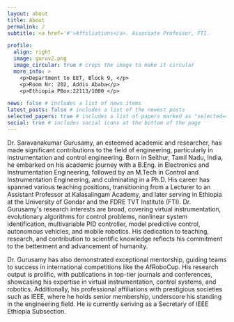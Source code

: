 ```yaml
---
layout: about
title: About
permalink: /
subtitle: <a href='#'>Affiliations</a>. Associate Professor, FTI.

profile:
  align: right
  image: guruv2.png
  image_circular: true # crops the image to make it circular
  more_info: >
    <p>Department to EET, Block 9, </p>
    <p>Room Nr: 202, Addis Ababa</p>
    <p>Ethiopia PBox:22113/1000 </p>

news: false # includes a list of news items
latest_posts: false # includes a list of the newest posts
selected_papers: true # includes a list of papers marked as "selected={true}"
social: true # includes social icons at the bottom of the page
---
```

Dr. Saravanakumar Gurusamy, an esteemed academic and researcher, has made significant contributions to the field of engineering, particularly in instrumentation and control engineering. Born in Seithur, Tamil Nadu, India, he embarked on his academic journey with a B.Eng. in Electronics and Instrumentation Engineering, followed by an M.Tech in Control and Instrumentation Engineering, and culminating in a Ph.D. His career has spanned various teaching positions, transitioning from a Lecturer to an Assistant Professor at Kalasalingam Academy, and later serving in Ethiopia at the University of Gondar and the FDRE TVT Institute (FTI). Dr. Gurusamy's research interests are broad, covering virtual instrumentation, evolutionary algorithms for control problems, nonlinear system identification, multivariable PID controller, model predictive control, autonomous vehicles, and mobile robotics. His dedication to teaching, research, and contribution to scientific knowledge reflects his commitment to the betterment and advancement of humanity.

Dr. Gurusamy has also demonstrated exceptional mentorship, guiding teams to success in international competitions like the AfRoboCup. His research output is prolific, with publications in top-tier journals and conferences, showcasing his expertise in virtual instrumentation, control systems, and robotics. Additionally, his professional affiliations with prestigious societies such as IEEE, where he holds senior membership, underscore his standing in the engineering field.
He is currently seriving as a Secretary of IEEE Ethiopia Subsection.
